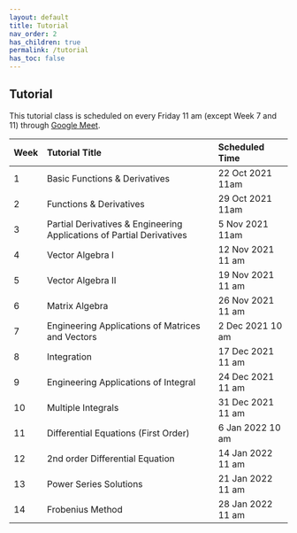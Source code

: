 ```yaml
---
layout: default
title: Tutorial
nav_order: 2
has_children: true
permalink: /tutorial
has_toc: false
---
```


## Tutorial

This tutorial class is scheduled on every Friday 11 am (except Week 7 and 11) through [Google Meet](https://meet.google.com/drr-pjaw-aui).

| Week | Tutorial Title | Scheduled Time |
|:-----|:---------------|:---------------|
| 1 | Basic Functions & Derivatives | 22 Oct 2021 11am |
| 2 | Functions & Derivatives | 29 Oct 2021 11am |
| 3 | Partial Derivatives & Engineering Applications of Partial Derivatives | 5 Nov 2021 11am |
| 4 | Vector Algebra I | 12 Nov 2021 11 am |
| 5 | Vector Algebra II | 19 Nov 2021 11 am|
| 6 | Matrix Algebra | 26 Nov 2021 11 am |
| 7 | Engineering Applications of Matrices and Vectors | 2 Dec 2021 10 am |
| 8 | Integration | 17 Dec 2021 11 am |
| 9 | Engineering Applications of Integral | 24 Dec 2021 11 am |
| 10 | Multiple Integrals | 31 Dec 2021 11 am |
| 11 | Differential Equations (First Order) | 6 Jan 2022 10 am |
| 12 | 2nd order Differential Equation | 14 Jan 2022 11 am |
| 13 | Power Series Solutions | 21 Jan 2022 11 am |
| 14 | Frobenius Method | 28 Jan 2022 11 am |
